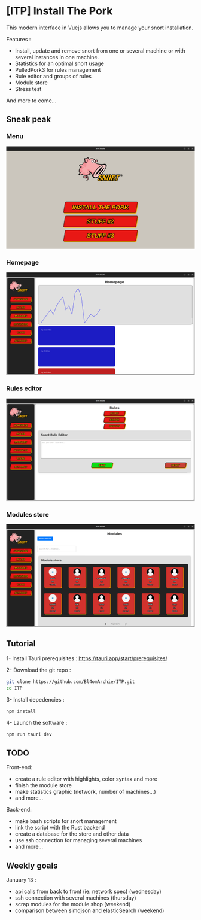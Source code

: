 # [ITP] Install The Pork

This modern interface in Vuejs allows you to manage your snort installation. 

Features :
- Install, update and remove snort from one or several machine or with several instances in one machine.
- Statistics for an optimal snort usage
- PulledPork3 for rules management
- Rule editor and groups of rules
- Module store
- Stress test

And more to come...


## Sneak peak

### Menu
![](images/menu.png)

### Homepage
![](images/homepage.png)

### Rules editor
![](images/rules.png)

### Modules store
![](images/modules.png)


## Tutorial

1- Install Tauri prerequisites :
https://tauri.app/start/prerequisites/

2- Download the git repo :
```bash
git clone https://github.com/Bl4omArchie/ITP.git
cd ITP
```

3- Install depedencies :
```bash
npm install
```

4- Launch the software :
```bash
npm run tauri dev
```

## TODO

Front-end:
- create a rule editor with highlights, color syntax and more
- finish the module store
- make statistics graphic (network, number of machines...)
- and more...

Back-end:
- make bash scripts for snort management
- link the script with the Rust backend
- create a database for the store and other data
- use ssh connection for managing several machines
- and more...

## Weekly goals 

January 13 :
- api calls from back to front (ie: network spec) (wednesday)
- ssh connection with several machines (thursday)
- scrap modules for the module shop (weekend)
- comparison between simdjson and elasticSearch (weekend)